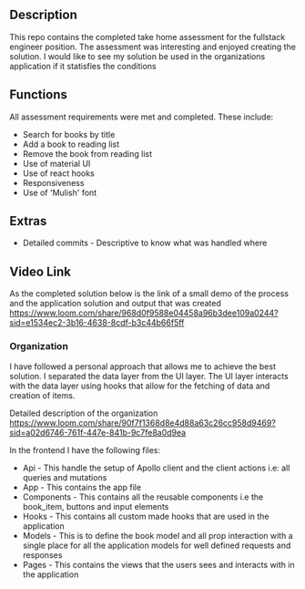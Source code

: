 ## Description
This repo contains the completed take home assessment for the fullstack engineer position. The assessment was interesting and enjoyed creating the solution. I would like to see my solution be used in the organizations application if it statisfies the conditions

## Functions
All assessment requirements were met and completed. These include:
- Search for books by title
- Add a book to reading list
- Remove the book from reading list
- Use of material UI
- Use of react hooks
- Responsiveness
- Use of 'Mulish' font

## Extras
- Detailed commits - Descriptive to know what was handled where  

## Video Link
As the completed solution below is the link of a small demo of the process and the application solution and output that was created
https://www.loom.com/share/968d0f9588e04458a96b3dee109a0244?sid=e1534ec2-3b16-4638-8cdf-b3c44b66f5ff


### Organization
I have followed a personal approach that allows me to achieve the best solution. I separated the data layer from the UI layer. The UI layer interacts with the data layer using hooks that allow for the fetching of data and creation of items.

Detailed description of the organization 
https://www.loom.com/share/90f7f1368d8e4d88a63c26cc958d9469?sid=a02d6746-761f-447e-841b-9c7fe8a0d9ea

In the frontend I have the following files: 
- Api - This handle the setup of Apollo client and the client actions i.e: all queries and mutations
- App - This contains the app file
- Components - This contains all the reusable components i.e the book_item, buttons and input elements
- Hooks - This contains all custom made hooks that are used in the application
- Models - This is to define the book model and all prop interaction with a single place for all the application models for well defined requests and responses
- Pages - This contains the views that the users sees and interacts with in the application
